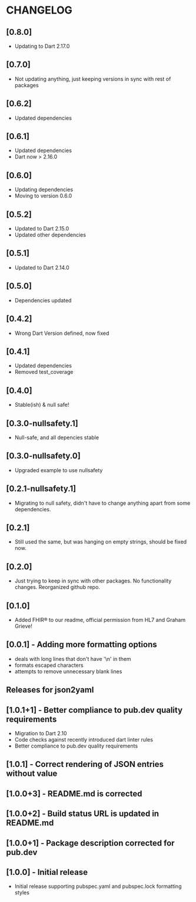 # CHANGELOG

## [0.8.0]

* Updating to Dart 2.17.0 

## [0.7.0]

* Not updating anything, just keeping versions in sync with rest of packages

## [0.6.2]

* Updated dependencies

## [0.6.1]

* Updated dependencies
* Dart now > 2.16.0

## [0.6.0]

* Updating dependencies
* Moving to version 0.6.0

## [0.5.2]

* Updated to Dart 2.15.0
* Updated other dependencies

## [0.5.1]

* Updated to Dart 2.14.0

## [0.5.0]

* Dependencies updated

## [0.4.2]

* Wrong Dart Version defined, now fixed

## [0.4.1]

* Updated dependencies
* Removed test_coverage

## [0.4.0]

* Stable(ish) & null safe!

## [0.3.0-nullsafety.1]

* Null-safe, and all depencies stable

## [0.3.0-nullsafety.0]

* Upgraded example to use nullsafety

## [0.2.1-nullsafety.1]

* Migrating to null safety, didn't have to change anything apart from some dependencies.

## [0.2.1]

* Still used the same, but was hanging on empty strings, should be fixed now.

## [0.2.0]

* Just trying to keep in sync with other packages. No functionality changes. Reorganized github repo.

## [0.1.0]

* Added FHIR® to our readme, official permission from HL7 and Graham Grieve!

## [0.0.1] - Adding more formatting options

* deals with long lines that don't have '\n' in them
* formats escaped characters
* attempts to remove unnecessary blank lines

## Releases for json2yaml

## [1.0.1+1] - Better compliance to pub.dev quality requirements

* Migration to Dart 2.10
* Code checks against recently introduced dart linter rules
* Better compliance to pub.dev quality requirements

## [1.0.1] - Correct rendering of JSON entries without value

## [1.0.0+3] - README.md is corrected

## [1.0.0+2] - Build status URL is updated in README.md

## [1.0.0+1] - Package description corrected for pub.dev

## [1.0.0] - Initial release

* Initial release supporting pubspec.yaml and pubspec.lock formatting styles

